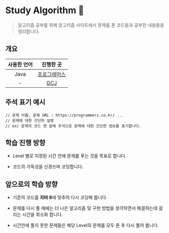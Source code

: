Study Algorithm &#128221;
===

> 알고리즘 공부를 위해 알고리즘 사이트에서 문제를 푼 코드들과 공부한 내용들을 정리합니다.

개요
---

| 사용한 언어 | 진행한 곳 |
|:----:|:----:|
| Java | [프로그래머스](https://programmers.co.kr) |
|  -   | [GCJ](https://codingcompetitions.withgoogle.com/codejam) |


주석 표기 예시
---

```
// 문제 이름, 문제 URL : https://programmers.co.kr/ ...
// 문제에 대한 간단한 설명
// ex) 문제의 코드 맨 앞에 주석으로 문제에 대한 간단한 정보를 표기합니다.
```

학습 진행 방향
---

- Level 별로 지정된 시간 안에 문제를 푸는 것을 목표로 합니다.

- 코드의 가독성을 신경쓰며 코딩합니다.

앞으로의 학습 방향
---

- 기존의 코드를 **자바 8**에 맞추어 다시 코딩해 봅니다.

- 문제를 다시 풀 때에는 더 나은 알고리즘 및 구현 방법을 생각하면서 해결하는데 걸리는 시간을 최소화 합니다.

- 시간안에 풀지 못한 문제들은 해당 Level의 문제를 모두 푼 후 다시 풀어 봅니다.
